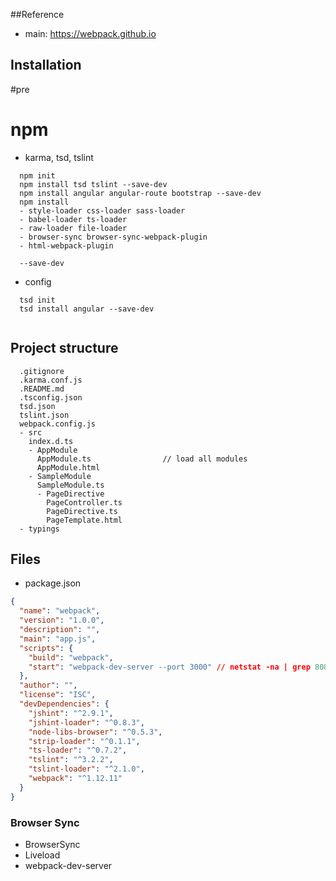 ##Reference
- main: https://webpack.github.io

## Installation
#pre
# npm
- karma, tsd, tslint

```
  npm init
  npm install tsd tslint --save-dev
  npm install angular angular-route bootstrap --save-dev
  npm install 
  - style-loader css-loader sass-loader 
  - babel-loader ts-loader 
  - raw-loader file-loader
  - browser-sync browser-sync-webpack-plugin
  - html-webpack-plugin 

  --save-dev
```

- config

```
  tsd init
  tsd install angular --save-dev
   
```

## Project structure

```
  .gitignore
  .karma.conf.js
  .README.md
  .tsconfig.json
  tsd.json
  tslint.json
  webpack.config.js
  - src
    index.d.ts
    - AppModule
      AppModule.ts                // load all modules
      AppModule.html
    - SampleModule
      SampleModule.ts
      - PageDirective
        PageController.ts
        PageDirective.ts
        PageTemplate.html
  - typings
```

## Files
- package.json

```json
{
  "name": "webpack",
  "version": "1.0.0",
  "description": "",
  "main": "app.js",
  "scripts": {
    "build": "webpack",
    "start": "webpack-dev-server --port 3000" // netstat -na | grep 8080 
  },
  "author": "",
  "license": "ISC",
  "devDependencies": {
    "jshint": "^2.9.1",
    "jshint-loader": "^0.8.3",
    "node-libs-browser": "^0.5.3",
    "strip-loader": "^0.1.1",
    "ts-loader": "^0.7.2",
    "tslint": "^3.2.2",
    "tslint-loader": "^2.1.0",
    "webpack": "^1.12.11"
  }
}
```


### Browser Sync
- BrowserSync
- Liveload
- webpack-dev-server

